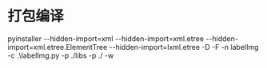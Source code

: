 # 打包编译

pyinstaller --hidden-import=xml --hidden-import=xml.etree --hidden-import=xml.etree.ElementTree --hidden-import=lxml.etree -D -F -n labelImg -c .\labelImg.py -p ./libs -p ./ -w

